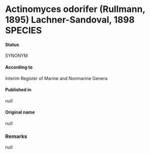 # Actinomyces odorifer (Rullmann, 1895) Lachner-Sandoval, 1898 SPECIES

#### Status
SYNONYM

#### According to
Interim Register of Marine and Nonmarine Genera

#### Published in
null

#### Original name
null

### Remarks
null